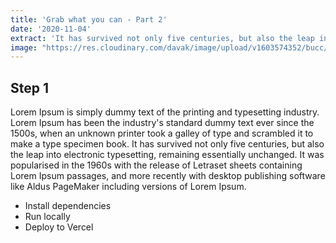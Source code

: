 ```yaml
---
title: 'Grab what you can - Part 2'
date: '2020-11-04'
extract: 'It has survived not only five centuries, but also the leap into electronic typesetting, remaining essentially unchanged.'
image: "https://res.cloudinary.com/davak/image/upload/v1603574352/bucc/bucc_logo_z2o6vm.jpg"
---
```


## Step 1

Lorem Ipsum is simply dummy text of the printing and typesetting industry. Lorem Ipsum has been the industry's standard dummy text ever since the 1500s, when an unknown printer took a galley of type and scrambled it to make a type specimen book. It has survived not only five centuries, but also the leap into electronic typesetting, remaining essentially unchanged. It was popularised in the 1960s with the release of Letraset sheets containing Lorem Ipsum passages, and more recently with desktop publishing software like Aldus PageMaker including versions of Lorem Ipsum.

- Install dependencies
- Run locally
- Deploy to Vercel
